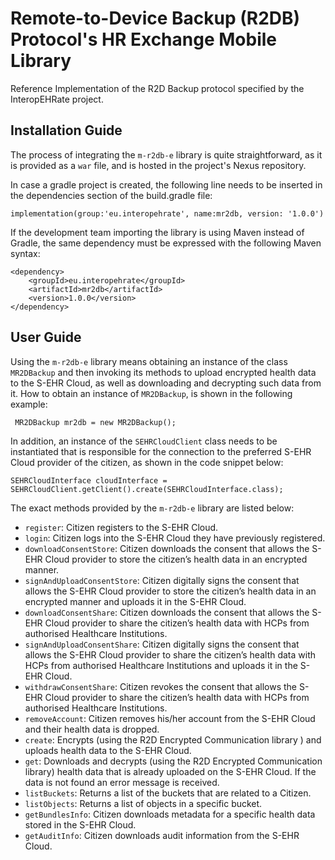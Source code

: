 # Remote-to-Device Backup (R2DB) Protocol's HR Exchange Mobile Library
Reference Implementation of the R2D Backup protocol specified by the InteropEHRate project.

## Installation Guide

The process of integrating the `m-r2db-e` library is quite straightforward, as it is provided as a `war` file, and is hosted in the project's Nexus repository.

In case a gradle project is created, the following line needs to be inserted in the dependencies section of the build.gradle file:
```
implementation(group:'eu.interopehrate', name:mr2db, version: '1.0.0')
```

If the development team importing the library is using Maven instead of Gradle, the same dependency must be expressed with the following Maven syntax:
```
<dependency>
	<groupId>eu.interopehrate</groupId>
	<artifactId>mr2db</artifactId>
	<version>1.0.0</version>
</dependency>
```

## User Guide
Using the `m-r2db-e` library means obtaining an instance of the class `MR2DBackup` and then invoking its methods to upload encrypted health data to the S-EHR Cloud, as well as downloading and decrypting such data from it. How to obtain an instance of `MR2DBackup`, is shown in the following example:
```
 MR2DBackup mr2db = new MR2DBackup();
 ```
In addition, an instance of the `SEHRCloudClient` class needs to be instantiated that is responsible for the connection to the preferred S-EHR Cloud provider of the citizen, as shown in the code snippet below:
```
SEHRCloudInterface cloudInterface = SEHRCloudClient.getClient().create(SEHRCloudInterface.class);
```

The exact methods provided by the `m-r2db-e` library are listed below:
* `register`: Citizen registers to the S-EHR Cloud.
* `login`: Citizen logs into the S-EHR Cloud they have previously registered.
* `downloadConsentStore`: Citizen downloads the consent that allows the S-EHR Cloud provider to store the citizen’s health data in an encrypted manner.
* `signAndUploadConsentStore`: Citizen digitally signs the consent that allows the S-EHR Cloud provider to store the citizen’s health data in an encrypted manner and uploads it in the S-EHR Cloud.
* `downloadConsentShare`: Citizen downloads the consent that allows the S-EHR Cloud provider to share the citizen’s health data with HCPs from authorised Healthcare Institutions.
* `signAndUploadConsentShare`: Citizen digitally signs the consent that allows the S-EHR Cloud provider to share the citizen’s health data with HCPs from authorised Healthcare Institutions and uploads it in the S-EHR Cloud.
* `withdrawConsentShare`: Citizen revokes the consent that allows the S-EHR Cloud provider to share the citizen’s health data with HCPs from authorised Healthcare Institutions.
* `removeAccount`: Citizen removes his/her account from the S-EHR Cloud and their health data is dropped.
* `create`: Encrypts (using the R2D Encrypted Communication library ) and uploads health data to the S-EHR Cloud.
* `get`: Downloads and decrypts (using the R2D Encrypted Communication library) health data that is already uploaded on the S-EHR Cloud. If the data is not found an error message is received.
* `listBuckets`: Returns a list of the buckets that are related to a Citizen.
* `listObjects`: Returns a list of objects in a specific bucket.
* `getBundlesInfo`: Citizen downloads metadata for a specific health data stored in the S-EHR Cloud.
* `getAuditInfo`: Citizen downloads audit information from the S-EHR Cloud.
